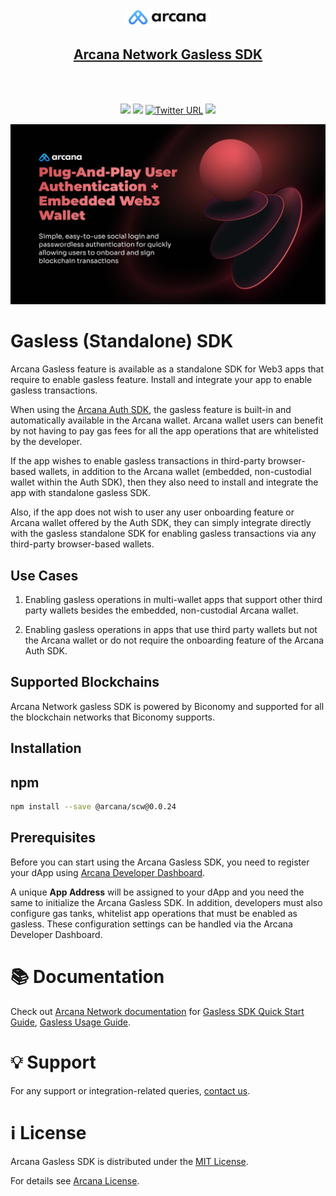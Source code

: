 <p align="center">
<a href="#start"><img height="30rem" src="https://raw.githubusercontent.com/arcana-network/branding/main/an_logo_light_temp.png"/></a>
<h2 align="center"> <a href="https://arcana.network/">Arcana Network Gasless SDK </a></h2>
</p>
<br/>
<p id="banner" align="center">
<br/>
<a title="MIT License" href="https://github.com/arcana-network/license/blob/main/LICENSE.md"><img src="https://img.shields.io/badge/license-MIT-blue"/></a>
<a title="Beta release" href="https://github.com/arcana-network/scw/releases"><img src="https://img.shields.io/github/v/release/arcana-network/scw?style=flat-square&color=28A745"/></a>
<a title="Twitter" href="https://twitter.com/ArcanaNetwork"><img alt="Twitter URL" src="https://img.shields.io/twitter/url?style=social&url=https%3A%2F%2Ftwitter.com%2FArcanaNetwork"/></a>
<a title="CodeCov" href="https://codecov.io/gh/arcana-network/scw"> 
 <img src="https://codecov.io/gh/arcana-network/scw/branch/main/graph/badge.svg?token=KmdjEs3enL"/></a>
</p><p id="start" align="center">
<a href="https://docs.beta.arcana.network/"><img src="https://raw.githubusercontent.com/arcana-network/branding/main/an_banner_docs.png" alt="Arcana Gasless SDK"/></a>
</p>

# Gasless (Standalone) SDK

Arcana Gasless feature is available as a standalone SDK for Web3 apps that require to enable gasless feature. Install and integrate your app to enable gasless transactions.

When using the [Arcana Auth SDK](https://www.npmjs.com/package/@arcana/auth), the gasless feature is built-in and automatically available in the Arcana wallet.  Arcana wallet users can benefit by not having to pay gas fees for all the app operations that are whitelisted by the developer.

If the app wishes to enable gasless transactions in third-party browser-based wallets, in addition to the Arcana wallet (embedded, non-custodial wallet within the Auth SDK), then they also need to install and integrate the app with standalone gasless SDK.

Also, if the app does not wish to user any user onboarding feature or Arcana wallet offered by the Auth SDK, they can simply integrate directly with the gasless standalone SDK for enabling gasless transactions via any third-party browser-based wallets.

## Use Cases

1. Enabling gasless operations in multi-wallet apps that support other third party wallets besides the embedded, non-custodial Arcana wallet.

2. Enabling gasless operations in apps that use third party wallets but not the Arcana wallet or do not require the onboarding feature of the Arcana Auth SDK.

## Supported Blockchains

Arcana Network gasless SDK is powered by Biconomy and supported for all the blockchain networks that Biconomy supports.

## Installation

## npm

```sh
npm install --save @arcana/scw@0.0.24
```

## Prerequisites

Before you can start using the Arcana Gasless SDK, you need to register your dApp using [Arcana Developer Dashboard](https://dashboard.arcana.network/).

A unique **App Address** will be assigned to your dApp and you need the same to initialize the Arcana Gasless SDK.  In addition, developers must also configure gas tanks, whitelist app operations that must be enabled as gasless.  These configuration settings can be handled via the Arcana Developer Dashboard.

# 📚 Documentation

Check out [Arcana Network documentation](https://docs.arcana.network/) for [Gasless SDK Quick Start Guide](https://docs.arcana.network/quick-start/gasless-quick-start.html), [Gasless Usage Guide](https://docs.arcana.network/gasless-sdk/gasless-usage-guide.html).

# 💡 Support

For any support or integration-related queries, [contact us](https://docs.arcana.network/support.html).

# ℹ️ License

Arcana Gasless SDK is distributed under the [MIT License](https://fossa.com/blog/open-source-licenses-101-mit-license/).

For details see [Arcana License](https://github.com/arcana-network/license/blob/main/LICENSE.md).

